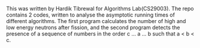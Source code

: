 This was written by Hardik Tibrewal for Algorithms Lab(CS29003). The repo contains 2 codes, written to analyse the asymptotic running times of different algorithms. The first program calculates the number of high and low energy neutrons after fission, and the second program detects the presence of a sequence of numbers in the order c ... a ... b such that a < b < c.
